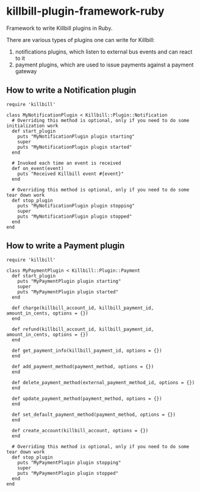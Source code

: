 killbill-plugin-framework-ruby
==============================

Framework to write Killbill plugins in Ruby.

There are various types of plugins one can write for Killbill:

1. notifications plugins, which listen to external bus events and can react to it
2. payment plugins, which are used to issue payments against a payment gateway

How to write a Notification plugin
----------------------------------

    require 'killbill'

    class MyNotificationPlugin < Killbill::Plugin::Notification
      # Overriding this method is optional, only if you need to do some initialization work
      def start_plugin
        puts "MyNotificationPlugin plugin starting"
        super
        puts "MyNotificationPlugin plugin started"
      end

      # Invoked each time an event is received
      def on_event(event)
        puts "Received Killbill event #{event}"
      end

      # Overriding this method is optional, only if you need to do some tear down work
      def stop_plugin
        puts "MyNotificationPlugin plugin stopping"
        super
        puts "MyNotificationPlugin plugin stopped"
      end
    end

How to write a Payment plugin
-----------------------------

    require 'killbill'

    class MyPaymentPlugin < Killbill::Plugin::Payment
      def start_plugin
        puts "MyPaymentPlugin plugin starting"
        super
        puts "MyPaymentPlugin plugin started"
      end

      def charge(killbill_account_id, killbill_payment_id, amount_in_cents, options = {})
      end

      def refund(killbill_account_id, killbill_payment_id, amount_in_cents, options = {})
      end

      def get_payment_info(killbill_payment_id, options = {})
      end

      def add_payment_method(payment_method, options = {})
      end

      def delete_payment_method(external_payment_method_id, options = {})
      end

      def update_payment_method(payment_method, options = {})
      end

      def set_default_payment_method(payment_method, options = {})
      end

      def create_account(killbill_account, options = {})
      end

      # Overriding this method is optional, only if you need to do some tear down work
      def stop_plugin
        puts "MyPaymentPlugin plugin stopping"
        super
        puts "MyPaymentPlugin plugin stopped"
      end
    end